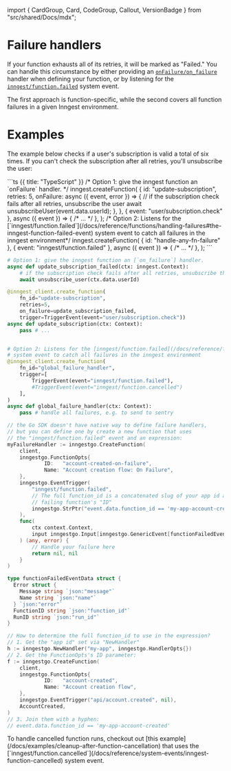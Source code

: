 import { CardGroup, Card, CodeGroup, Callout, VersionBadge } from "src/shared/Docs/mdx";

# Failure handlers <VersionBadge version="TypeScript only" />

If your function exhausts all of its retries, it will be marked as "Failed." You can handle this circumstance by either providing an [`onFailure/on_failure`](/docs/reference/functions/handling-failures) handler when defining your function, or by listening for the [`inngest/function.failed`](/docs/reference/system-events/inngest-function-failed) system event.

The first approach is function-specific, while the second covers all function failures in a given Inngest environment.


# Examples

The example below checks if a user's subscription is valid a total of six times. If you can't check the subscription after all retries, you'll unsubscribe the user:

<CodeGroup>
```ts {{ title: "TypeScript" }}
/* Option 1: give the inngest function an `onFailure` handler. */
inngest.createFunction(
  {
    id: "update-subscription",
    retries: 5,
    onFailure: async ({ event, error }) => {
      // if the subscription check fails after all retries, unsubscribe the user
      await unsubscribeUser(event.data.userId);
    },
  },
  { event: "user/subscription.check" },
  async ({ event }) => { /* ... */ },
);
/* Option 2: Listens for the [`inngest/function.failed`](/docs/reference/functions/handling-failures#the-inngest-function-failed-event) system event to catch all failures in the inngest environment*/
inngest.createFunction(
  { id: "handle-any-fn-failure" },
  { event: "inngest/function.failed" },
  async ({ event }) => { /* ... */ },
);
```

```python {{ title: "Python" }}
# Option 1: give the inngest function an [`on_failure`] handler.
async def update_subscription_failed(ctx: inngest.Context):
    # if the subscription check fails after all retries, unsubscribe the user
    await unsubscribe_user(ctx.data.userId)

@inngest_client.create_function(
    fn_id="update-subscription",
    retries=5,
    on_failure=update_subscription_failed,
    trigger=TriggerEvent(event="user/subscription.check"))
async def update_subscription(ctx: Context):
    pass # ...


# Option 2: Listens for the [inngest/function.failed](/docs/reference/functions/handling-failures#the-inngest-function-failed-event)
# system event to catch all failures in the inngest environment
@inngest_client.create_function(
    fn_id="global_failure_handler",
    trigger=[
        TriggerEvent(event="inngest/function.failed"),
        #TriggerEvent(event="inngest/function.cancelled")
    ],
)
async def global_failure_handler(ctx: Context):
    pass # handle all failures, e.g. to send to sentry
```
```go
// the Go SDK doesn't have native way to define failure handlers,
// but you can define one by create a new function that uses
// the "inngest/function.failed" event and an expression:
myFailureHandler := inngestgo.CreateFunction(
	client,
	inngestgo.FunctionOpts{
			ID:   "account-created-on-failure",
			Name: "Account creation flow: On Failure",
	},
	inngestgo.EventTrigger(
		"inngest/function.failed",
		// The full function_id is a concatenated slug of your app id and the
		// failing function's "ID"
		inngestgo.StrPtr("event.data.function_id == 'my-app-account-created'")
	),
	func(
		ctx context.Context,
		input inngestgo.Input[inngestgo.GenericEvent[functionFailedEventData, any]],
	) (any, error) {
		// Handle your failure here
		return nil, nil
	}
)

type functionFailedEventData struct {
  Error struct {
    Message string `json:"message"`
    Name string `json:"name"`
  } `json:"error"`
  FunctionID string `json:"function_id"`
  RunID string `json:"run_id"`
}

// How to determine the full function_id to use in the expression?
// 1. Get the "app id" set via "NewHandler"
h := inngestgo.NewHandler("my-app", inngestgo.HandlerOpts{})
// 2. Get the FunctionOpts's ID parameter:
f := inngestgo.CreateFunction(
	client,
	inngestgo.FunctionOpts{
			ID:   "account-created",
			Name: "Account creation flow",
	},
	inngestgo.EventTrigger("api/account.created", nil),
	AccountCreated,
)
// 3. Join them with a hyphen:
// event.data.function_id == 'my-app-account-created'
```
</CodeGroup>

<Callout>
  To handle cancelled function runs, checkout out [this example](/docs/examples/cleanup-after-function-cancellation) that uses the [`inngest/function.cancelled`](/docs/reference/system-events/inngest-function-cancelled) system event.
</Callout>


